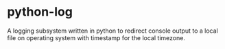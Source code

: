 # python-log
A logging subsystem written in python to redirect console output to a local file on operating system with timestamp for the local timezone. 
